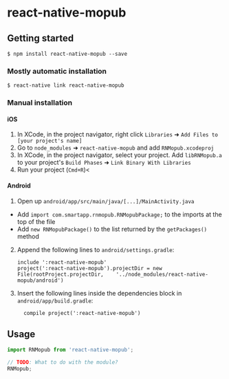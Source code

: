 
# react-native-mopub

## Getting started

`$ npm install react-native-mopub --save`

### Mostly automatic installation

`$ react-native link react-native-mopub`

### Manual installation


#### iOS

1. In XCode, in the project navigator, right click `Libraries` ➜ `Add Files to [your project's name]`
2. Go to `node_modules` ➜ `react-native-mopub` and add `RNMopub.xcodeproj`
3. In XCode, in the project navigator, select your project. Add `libRNMopub.a` to your project's `Build Phases` ➜ `Link Binary With Libraries`
4. Run your project (`Cmd+R`)<

#### Android

1. Open up `android/app/src/main/java/[...]/MainActivity.java`
  - Add `import com.smartapp.rnmopub.RNMopubPackage;` to the imports at the top of the file
  - Add `new RNMopubPackage()` to the list returned by the `getPackages()` method
2. Append the following lines to `android/settings.gradle`:
  	```
  	include ':react-native-mopub'
  	project(':react-native-mopub').projectDir = new File(rootProject.projectDir, 	'../node_modules/react-native-mopub/android')
  	```
3. Insert the following lines inside the dependencies block in `android/app/build.gradle`:
  	```
      compile project(':react-native-mopub')
  	```


## Usage
```javascript
import RNMopub from 'react-native-mopub';

// TODO: What to do with the module?
RNMopub;
```
  